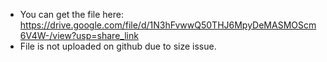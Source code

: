 * You can get the file here: https://drive.google.com/file/d/1N3hFvwwQ50THJ6MpyDeMASMOScm6V4W-/view?usp=share_link
* File is not uploaded on github due to size issue.
